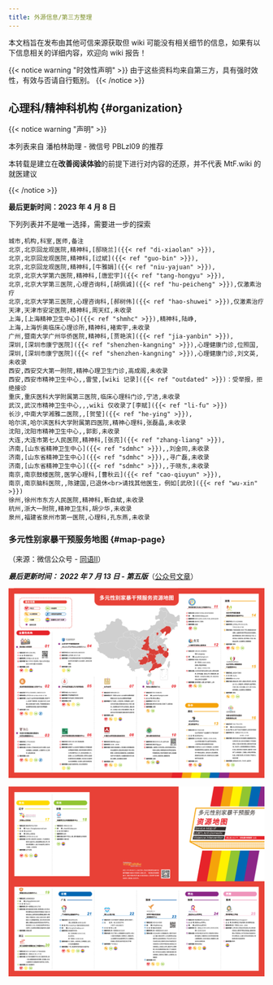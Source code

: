 ```yaml
---
title: 外源信息/第三方整理
---
```


本文档旨在发布由其他可信来源获取但 wiki 可能没有相关细节的信息，如果有以下信息相关的详细内容，欢迎向 wiki 报告！

{{< notice warning "时效性声明" >}}
由于这些资料均来自第三方，具有强时效性，有效与否请自行甄别。
{{< /notice >}}

## 心理科/精神科机构 {#organization}

{{< notice warning "声明" >}}

本列表来自 潘柏林助理 - 微信号 PBLzl09 的推荐

本转载是建立在**改善阅读体验**的前提下进行对内容的还原，并不代表 MtF.wiki 的就医建议

{{< /notice >}}

**最后更新时间：2023 年 4 月 8 日**

下列列表并不是唯一选择，需要进一步的探索

```csv
城市,机构,科室,医师,备注
北京,北京回龙观医院,精神科,[邸晓兰]({{< ref "di-xiaolan" >}}),
北京,北京回龙观医院,精神科,[过斌]({{< ref "guo-bin" >}}),
北京,北京回龙观医院,精神科,[牛雅娟]({{< ref "niu-yajuan" >}}),
北京,北京大学第六医院,精神科,[唐宏宇]({{< ref "tang-hongyu" >}}),
北京,北京大学第三医院,心理咨询科,[胡佩诚]({{< ref "hu-peicheng" >}}),仅激素治疗
北京,北京大学第三医院,心理咨询科,[郝树伟]({{< ref "hao-shuwei" >}}),仅激素治疗
天津,天津市安定医院,精神科,周天红,未收录
上海,[上海精神卫生中心]({{< ref "shmhc" >}}),精神科,陆峥,
上海,上海忻奥临床心理诊所,精神科,褚索宇,未收录
广州,暨南大学广州华侨医院,精神科,[贾艳滨]({{< ref "jia-yanbin" >}}),
深圳,[深圳市康宁医院]({{< ref "shenzhen-kangning" >}}),心理健康门诊,位照国,
深圳,[深圳市康宁医院]({{< ref "shenzhen-kangning" >}}),心理健康门诊,刘文英,未收录
西安,西安交大第一附院,精神心理卫生门诊,高成阁,未收录
西安,西安市精神卫生中心,,雷莹,[wiki 记录]({{< ref "outdated" >}})：受举报，拒绝接诊
重庆,重庆医科大学附属第三医院,临床心理科门诊,宁洁,未收录
武汉,武汉市精神卫生中心,,,wiki 仅收录了[李赋]({{< ref "li-fu" >}})
长沙,中南大学湘雅二医院,,[贺莹]({{< ref "he-ying" >}}),
哈尔滨,哈尔滨医科大学附属第四医院,精神心理科,张磊晶,未收录
沈阳,沈阳市精神卫生中心,,郭影,未收录
大连,大连市第七人民医院,精神科,[张亮]({{< ref "zhang-liang" >}}),
济南,[山东省精神卫生中心]({{< ref "sdmhc" >}}),,刘金同,未收录
济南,[山东省精神卫生中心]({{< ref "sdmhc" >}}),,寻广磊,未收录
济南,[山东省精神卫生中心]({{< ref "sdmhc" >}}),,于晓东,未收录
南京,南京鼓楼医院,医学心理科,[曹秋云]({{< ref "cao-qiuyun" >}}),
南京,南京脑科医院,,陈建国,已退休<br>请找其他医生，例如[武欣]({{< ref "wu-xin" >}})
徐州,徐州市东方人民医院,精神科,靳自斌,未收录
杭州,浙大一附院,精神卫生科,胡少华,未收录
泉州,福建省泉州市第一医院,心理科,孔东燕,未收录
```

### 多元性别家暴干预服务地图 {#map-page}

（来源：微信公众号 - [同语II](weixin://tongyu2005-ii)）

***最后更新时间： 2022 年 7 月 13 日 - 第五版***（[公众号文章](https://mp.weixin.qq.com/s/jzFVpU99rlFaxZZkqWDM0g)）

![Figure 1](mappage1.png)

![Figure 2](mappage2.png)
